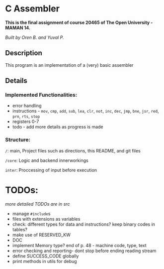 # C Assembler

<b>This is the final assignment of course 20465 of The Open University - MAMAN 14.</b>

<i>Built by Oren B. and Yuval P.</i>

## Description

This program is an implementation of a (very) basic assembler

## Details

### Implemented Functionalities:

-   error handling
-   instructions - `mov`, `cmp`, `add`, `sub`, `lea`, `clr`, `not`, `inc`, `dec`, `jmp`, `bne`, `jsr`, `red`, `prn`, `rts`, `stop`
-   registers 0-7
-   todo - add more details as progress is made

### Structure:

`/`: main, Project files such as directions, this README, and git files

`/core`: Logic and backend innerworkings

`inter`: Proccessing of input before execution

# TODOs:

<i>more detailed TODOs are in src</i>

-   manage `#include`s
- files with extensions as variables
- check: different types for data and instructions? keep binary codes in tables?
- make use of RESERVED_KW
- DOC
- implement Memory type? end of p. 48 - machine code, type, text
- error checking and reporting- dont stop before ending reading stream
- define SUCCESS_CODE globally
- print methods in utils for debug
